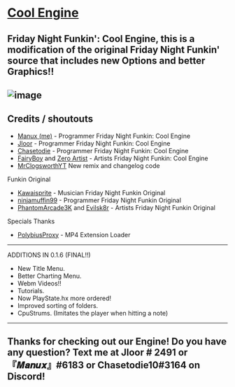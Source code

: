 # [Cool Engine](https://github.com/Manux123/FNF-Cool-Engine)

**Friday Night Funkin': Cool Engine, this is a modification of the original Friday Night Funkin' source that includes new Options and better Graphics!!**
----------------------------------------------

![image](https://media.discordapp.net/attachments/871591689737875486/886366232859803668/cool.png?width=958&height=670)
----------------------------------------------

## Credits / shoutouts
- [Manux (me)](https://twitter.com/ActionsAnimati1) - Programmer Friday Night Funkin: Cool Engine
- [Jloor](https://twitter.com/GamerJloor) - Programmer Friday Night Funkin: Cool Engine
- [Chasetodie](https://twitter.com/GamerJloor) - Programmer Friday Night Funkin: Cool Engine
- [FairyBoy](https://twitter.com/JulianSamwise?s=09) and [Zero Artist](https://twitter.com/zero_artist02) - Artists Friday Night Funkin: Cool Engine
- [MrClogsworthYT](https://youtube.com/c/MrClogsworthYT) New remix and changelog code

Funkin Original
- [Kawaisprite](https://twitter.com/kawaisprite) - Musician Friday Night Funkin Original
- [ninjamuffin99](https://twitter.com/ninja_muffin99) - Programmer Friday Night Funkin Original
- [PhantomArcade3K](https://twitter.com/phantomarcade3k) and [Evilsk8r](https://twitter.com/evilsk8r) - Artists Friday Night Funkin Original

Specials Thanks
- [PolybiusProxy](https://twitter.com/polybiusproxy) - MP4 Extension Loader

----------------------------------------------

ADDITIONS IN 0.1.6 (FINAL!!)

- New Title Menu.
- Better Charting Menu.
- Webm Videos!!
- Tutorials.
- Now PlayState.hx more ordered!
- Improved sorting of folders.
- CpuStrums. (Imitates the player when hitting a note)

----------------------------------------------
Thanks for checking out our Engine! Do you have any question? Text me at Jloor # 2491 or 『𝑴𝒂𝒏𝒖𝒙』#6183 or Chasetodie10#3164 on Discord!
----------------------------------------------
